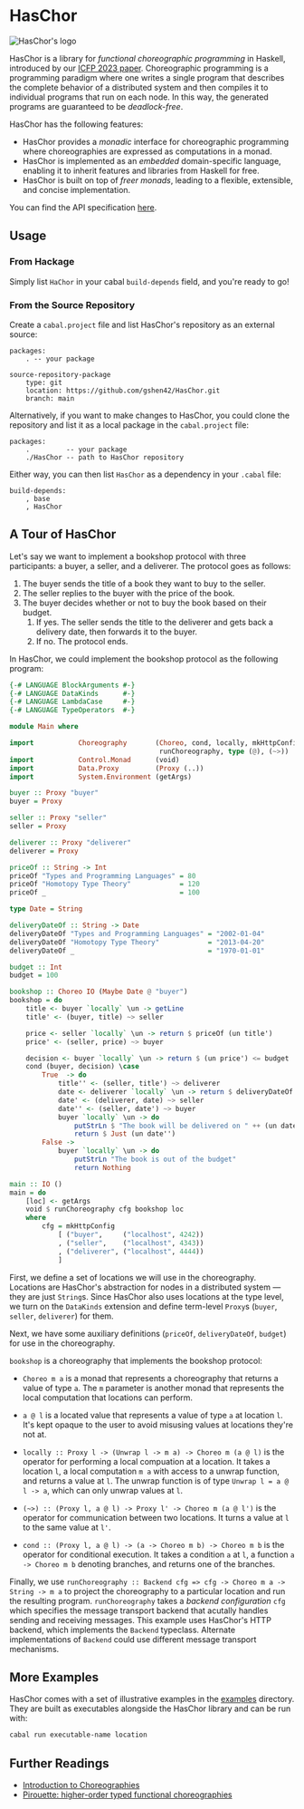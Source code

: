 # HasChor

![HasChor's logo](./haschor-logo.png)

HasChor is a library for *functional choreographic programming* in Haskell, introduced by our [ICFP 2023 paper](https://doi.org/10.1145/3607849).
Choreographic programming is a programming paradigm where one writes a single program that describes the complete behavior of a distributed system and then compiles it to individual programs that run on each node.
In this way, the generated programs are guaranteed to be *deadlock-free*.

HasChor has the following features:
- HasChor provides a *monadic* interface for choreographic programming where choreographies are expressed as computations in a monad.
- HasChor is implemented as an *embedded* domain-specific language, enabling it to inherit features and libraries from Haskell for free.
- HasChor is built on top of *freer monads*, leading to a flexible, extensible, and concise implementation.

You can find the API specification [here](https://gshen42.github.io/HasChor/).

## Usage

### From Hackage

Simply list `HaChor` in your cabal `build-depends` field, and you're ready to go!

### From the Source Repository

Create a `cabal.project` file and list HasChor's repository as an external source:

``` cabal-config
packages:
    . -- your package

source-repository-package
    type: git
    location: https://github.com/gshen42/HasChor.git
    branch: main
```

Alternatively, if you want to make changes to HasChor, you could clone the repository and list it as a local package in the `cabal.project` file:

``` cabal-config
packages:
    .         -- your package
    ./HasChor -- path to HasChor repository
```

Either way, you can then list `HasChor` as a dependency in your `.cabal` file:

``` cabal-config
build-depends:
    , base
    , HasChor
```

## A Tour of HasChor

Let's say we want to implement a bookshop protocol with three participants: a buyer, a seller, and a deliverer.
The protocol goes as follows:

1. The buyer sends the title of a book they want to buy to the seller.
2. The seller replies to the buyer with the price of the book.
3. The buyer decides whether or not to buy the book based on their budget.
    1. If yes. The seller sends the title to the deliverer and gets back a delivery date, then forwards it to the buyer.
    2. If no. The protocol ends.

In HasChor, we could implement the bookshop protocol as the following program:

``` haskell
{-# LANGUAGE BlockArguments #-}
{-# LANGUAGE DataKinds      #-}
{-# LANGUAGE LambdaCase     #-}
{-# LANGUAGE TypeOperators  #-}

module Main where

import           Choreography       (Choreo, cond, locally, mkHttpConfig,
                                     runChoreography, type (@), (~>))
import           Control.Monad      (void)
import           Data.Proxy         (Proxy (..))
import           System.Environment (getArgs)

buyer :: Proxy "buyer"
buyer = Proxy

seller :: Proxy "seller"
seller = Proxy

deliverer :: Proxy "deliverer"
deliverer = Proxy

priceOf :: String -> Int
priceOf "Types and Programming Languages" = 80
priceOf "Homotopy Type Theory"            = 120
priceOf _                                 = 100

type Date = String

deliveryDateOf :: String -> Date
deliveryDateOf "Types and Programming Languages" = "2002-01-04"
deliveryDateOf "Homotopy Type Theory"            = "2013-04-20"
deliveryDateOf _                                 = "1970-01-01"

budget :: Int
budget = 100

bookshop :: Choreo IO (Maybe Date @ "buyer")
bookshop = do
    title <- buyer `locally` \un -> getLine
    title' <- (buyer, title) ~> seller

    price <- seller `locally` \un -> return $ priceOf (un title')
    price' <- (seller, price) ~> buyer

    decision <- buyer `locally` \un -> return $ (un price') <= budget
    cond (buyer, decision) \case
        True  -> do
            title'' <- (seller, title') ~> deliverer
            date <- deliverer `locally` \un -> return $ deliveryDateOf (un title'')
            date' <- (deliverer, date) ~> seller
            date'' <- (seller, date') ~> buyer
            buyer `locally` \un -> do
                putStrLn $ "The book will be delivered on " ++ (un date'')
                return $ Just (un date'')
        False ->
            buyer `locally` \un -> do
                putStrLn "The book is out of the budget"
                return Nothing

main :: IO ()
main = do
    [loc] <- getArgs
    void $ runChoreography cfg bookshop loc
    where
        cfg = mkHttpConfig
            [ ("buyer",     ("localhost", 4242))
            , ("seller",    ("localhost", 4343))
            , ("deliverer", ("localhost", 4444))
            ]
```

First, we define a set of locations we will use in the choreography.
Locations are HasChor's abstraction for nodes in a distributed system — they are just `String`s.
Since HasChor also uses locations at the type level, we turn on the `DataKinds` extension and define term-level `Proxy`s (`buyer`, `seller`, `deliverer`) for them.

Next, we have some auxiliary definitions (`priceOf`, `deliveryDateOf`, `budget`) for use in the choreography.

`bookshop` is a choreography that implements the bookshop protocol:

- `Choreo m a` is a monad that represents a choreography that returns a value of type `a`.
  The `m` parameter is another monad that represents the local computation that locations can perform.

- `a @ l` is a located value that represents a value of type `a` at location `l`.
  It's kept opaque to the user to avoid misusing values at locations they're not at.

- `locally :: Proxy l -> (Unwrap l -> m a) -> Choreo m (a @ l)` is the operator for performing a local compuation at a location.
  It takes a location `l`, a local computation `m a` with access to a unwrap function, and returns a value at `l`.
  The unwrap function is of type `Unwrap l = a @ l -> a`, which can only unwrap values at `l`.

- `(~>) :: (Proxy l, a @ l) -> Proxy l' -> Choreo m (a @ l')` is the operator for communication between two locations.
  It turns a value at `l` to the same value at `l'`.

- `cond :: (Proxy l, a @ l) -> (a -> Choreo m b) -> Choreo m b` is the operator for conditional execution.
  It takes a condition `a` at `l`, a function `a -> Choreo m b` denoting branches, and returns one of the branches.

Finally, we use `runChoreography :: Backend cfg => cfg -> Choreo m a -> String -> m a` to project the choreography to a particular location and run the resulting program.
`runChoreography` takes a *backend configuration* `cfg` which specifies the message transport backend that acutally handles sending and receiving messages. This example uses HasChor's HTTP backend, which implements the `Backend` typeclass. Alternate implementations of `Backend` could use different message transport mechanisms.

## More Examples

HasChor comes with a set of illustrative examples in the [examples](examples) directory.
They are built as executables alongside the HasChor library and can be run with:

``` bash
cabal run executable-name location
```

## Further Readings

- [Introduction to Choreographies](https://www.fabriziomontesi.com/introduction-to-choreographies/)
- [Pirouette: higher-order typed functional choreographies](https://dl.acm.org/doi/10.1145/3498684)
